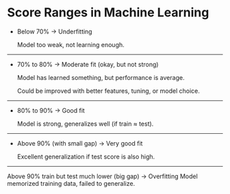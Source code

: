 # Score Ranges in Machine Learning

- Below 70% → Underfitting

  Model too weak, not learning enough.
---

- 70% to 80% → Moderate fit (okay, but not strong)

  Model has learned something, but performance is average.

  Could be improved with better features, tuning, or model choice.
---

- 80% to 90% → Good fit

  Model is strong, generalizes well (if train ≈ test).
---

- Above 90% (with small gap) → Very good fit

  Excellent generalization if test score is also high.
---

Above 90% train but test much lower (big gap) → Overfitting
Model memorized training data, failed to generalize.
